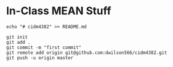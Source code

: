 # In-Class MEAN Stuff

```
echo "# cidm4382" >> README.md

git init
git add .
git commit -m "first commit"
git remote add origin git@github.com:dwilson566/cidm4382.git
git push -u origin master
```

